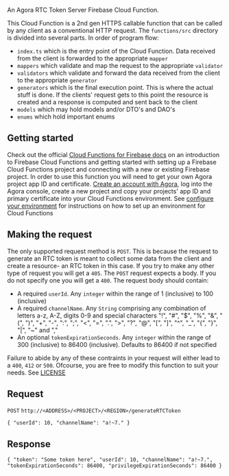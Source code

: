 An Agora RTC Token Server Firebase Cloud Function.

This Cloud Function is a 2nd gen HTTPS callable function that can be called by any client as a conventional HTTP request. The `functions/src` directory is divided into several parts. In order of program flow:
- `index.ts` which is the entry point of the Cloud Function. Data received from the client is forwarded to the appropriate `mapper`
- `mappers` which validate and map the request to the appropriate `validator`
- `validators` which validate and forward the data received from the client to the appropriate `generator`
- `generators` which is the final execution point. This is where the actual stuff is done. If the clients' request gets to this point the resource is created and a response is computed and sent back to the client
- `models` which may hold models and/or DTO's and DAO's
- `enums` which hold important enums

## Getting started
Check out the official [Cloud Functions for Firebase docs](https://firebase.google.com/docs/functions) on an introduction to Firebase Cloud Functions and getting started with setting up a Firebase Cloud Functions project and connecting with a new or existing Firebase project. In order to use this function you will need to get your own Agora project app ID and certificate. [Create an account with Agora](https://www.agora.io/en/), log into the Agora console, create a new project and copy your projects' app ID and primary certificate into your Cloud Functions environment. See [configure your environment](https://firebase.google.com/docs/functions/config-env?gen=2nd) for instructions on how to set up an environment for Cloud Functions

## Making the request
The only supported request method is `POST`. This is because the request to generate an RTC token is meant to collect some data from the client and create a resource- an RTC token in this case. If you try to make any other type of request you will get a `405`. The `POST` request expects a body. If you do not specify one you will get a `400`. The request body should contain:
- A required `userId`. Any `integer` within the range of 1 (inclusive) to 100 (inclusive)
- A required `channelName`. Any `String` comprising any combination of letters a-z, A-Z, digits 0-9 and special characters "!", "#", "$", "%", "&", "(", ")", "+", "-", ":", ";", "<", "=", ".", ">", "?", "@", "[", "]", "^", "_", "{", "}", "|", "~" and ","
- An optional `tokenExpirationSeconds`. Any `integer` within the range of 300 (inclusive) to 86400 (inclusive). Defaults to 86400 if not specified

Failure to abide by any of these contraints in your request will either lead to a `400`, `412` or `500`. Ofcourse, you are free to modify this function to suit your needs. See [LICENSE](https://github.com/Daeon97/agora-token-server-function?tab=MIT-1-ov-file)

## Request
`POST` `http://<ADDRESS>/<PROJECT>/<REGION>/generateRTCToken`

`{
    "userId": 10,
    "channelName": "a!~7."
}`

## Response
`{
    "token": "Some token here",
    "userId": 10,
    "channelName": "a!~7.",
    "tokenExpirationSeconds": 86400,
    "privilegeExpirationSeconds": 86400
}`